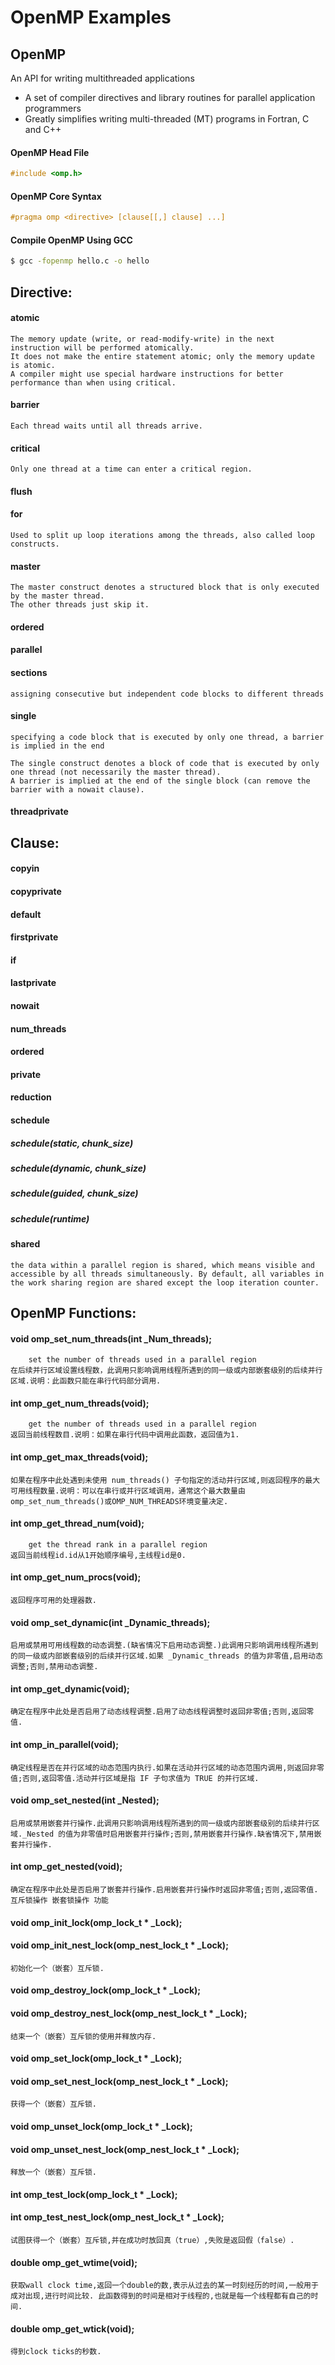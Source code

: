 # OpenMP Examples


## OpenMP

An API for writing multithreaded applications

* A set of compiler directives and library routines for parallel application programmers
* Greatly simplifies writing multi-threaded (MT) programs in Fortran, C and C++

#### OpenMP Head File
```c
#include <omp.h>
```

#### OpenMP Core Syntax

```c
#pragma omp <directive> [clause[[,] clause] ...]
```

#### Compile OpenMP Using GCC
```Bash
$ gcc -fopenmp hello.c -o hello
```

## Directive:

#### atomic
	The memory update (write, or read-modify-write) in the next instruction will be performed atomically.
	It does not make the entire statement atomic; only the memory update is atomic.
	A compiler might use special hardware instructions for better performance than when using critical.

#### barrier
	Each thread waits until all threads arrive.
	
#### critical
	Only one thread at a time can enter a critical region.

#### flush

#### for
	Used to split up loop iterations among the threads, also called loop constructs.
	
#### master
	The master construct denotes a structured block that is only executed by the master thread.
	The other threads just skip it.
	
#### ordered

#### parallel

#### sections
	assigning consecutive but independent code blocks to different threads

#### single
	specifying a code block that is executed by only one thread, a barrier is implied in the end
	
	The single construct denotes a block of code that is executed by only one thread (not necessarily the master thread).
	A barrier is implied at the end of the single block (can remove the barrier with a nowait clause).
	
#### threadprivate

## Clause:

#### copyin

#### copyprivate

#### default

#### firstprivate

#### if

#### lastprivate

#### nowait

#### num_threads

#### ordered

#### private

#### reduction

#### schedule

##### schedule(static, chunk_size)

##### schedule(dynamic, chunk_size)

##### schedule(guided, chunk_size)

##### schedule(runtime)

#### shared
	the data within a parallel region is shared, which means visible and accessible by all threads simultaneously. By default, all variables in the work sharing region are shared except the loop iteration counter.

## OpenMP Functions:

#### void omp_set_num_threads(int _Num_threads);
		set the number of threads used in a parallel region
	在后续并行区域设置线程数，此调用只影响调用线程所遇到的同一级或内部嵌套级别的后续并行区域.说明：此函数只能在串行代码部分调用.
	
#### int omp_get_num_threads(void);
		get the number of threads used in a parallel region
	返回当前线程数目.说明：如果在串行代码中调用此函数，返回值为1.

#### int omp_get_max_threads(void);
	如果在程序中此处遇到未使用 num_threads() 子句指定的活动并行区域,则返回程序的最大可用线程数量.说明：可以在串行或并行区域调用，通常这个最大数量由omp_set_num_threads()或OMP_NUM_THREADS环境变量决定.

#### int omp_get_thread_num(void);
		get the thread rank in a parallel region
	返回当前线程id.id从1开始顺序编号,主线程id是0.

#### int omp_get_num_procs(void);
	返回程序可用的处理器数.

#### void omp_set_dynamic(int _Dynamic_threads);
	启用或禁用可用线程数的动态调整.(缺省情况下启用动态调整.)此调用只影响调用线程所遇到的同一级或内部嵌套级别的后续并行区域.如果 _Dynamic_threads 的值为非零值,启用动态调整;否则,禁用动态调整.

#### int omp_get_dynamic(void);
	确定在程序中此处是否启用了动态线程调整.启用了动态线程调整时返回非零值;否则,返回零值.

#### int omp_in_parallel(void);
	确定线程是否在并行区域的动态范围内执行.如果在活动并行区域的动态范围内调用,则返回非零值;否则,返回零值.活动并行区域是指 IF 子句求值为 TRUE 的并行区域.

#### void omp_set_nested(int _Nested);
	启用或禁用嵌套并行操作.此调用只影响调用线程所遇到的同一级或内部嵌套级别的后续并行区域._Nested 的值为非零值时启用嵌套并行操作;否则,禁用嵌套并行操作.缺省情况下,禁用嵌套并行操作.

#### int omp_get_nested(void);
	确定在程序中此处是否启用了嵌套并行操作.启用嵌套并行操作时返回非零值;否则,返回零值.
	互斥锁操作 嵌套锁操作 功能

#### void omp_init_lock(omp_lock_t * _Lock);
#### void omp_init_nest_lock(omp_nest_lock_t * _Lock);
	初始化一个（嵌套）互斥锁.

#### void omp_destroy_lock(omp_lock_t * _Lock);
#### void omp_destroy_nest_lock(omp_nest_lock_t * _Lock);
	结束一个（嵌套）互斥锁的使用并释放内存.

#### void omp_set_lock(omp_lock_t * _Lock);
#### void omp_set_nest_lock(omp_nest_lock_t * _Lock);
	获得一个（嵌套）互斥锁.

#### void omp_unset_lock(omp_lock_t * _Lock);
#### void omp_unset_nest_lock(omp_nest_lock_t * _Lock);
	释放一个（嵌套）互斥锁.

#### int omp_test_lock(omp_lock_t * _Lock);
#### int omp_test_nest_lock(omp_nest_lock_t * _Lock);
	试图获得一个（嵌套）互斥锁,并在成功时放回真（true）,失败是返回假（false）.

#### double omp_get_wtime(void);
	获取wall clock time,返回一个double的数,表示从过去的某一时刻经历的时间,一般用于成对出现,进行时间比较. 此函数得到的时间是相对于线程的,也就是每一个线程都有自己的时间.

#### double omp_get_wtick(void);
	得到clock ticks的秒数.

